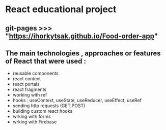 # React educational project

## git-pages >>> "https://ihorkytsak.github.io/Food-order-app"

## The main technologies , approaches or features of React that were used :

- reusable components
- react context
- react portals
- react fragments
- working with ref
- hooks : useContext, useState, useReducer, useEffect, useRef
- sending http requests (GET,POST)
- building custom react hooks
- wrking with forms
- wrking with Firebase
